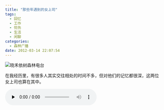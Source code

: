```yaml
---
title: "那些年遇到的女上司"
tags:
  - 回忆
  - 工作
  - 忧伤
  - 生活
  - 闲聊
categories:
  - 森林广播
date: 2012-03-14 22:07:54
---
```


![晓禾依树森林电台](../../../images/radiocover/radio_033.jpg) 

在我经历里，有很多人其实交往相处的时间不多，但对他们的记忆都很深，这两位女上司也算在其中。   

<audio id="audio" controls="" preload="none">
  <source id="mp3" src="http://www.coletree.com/radio/coletree_radio_033.mp3">
</audio>